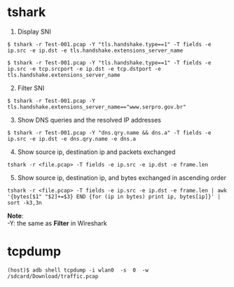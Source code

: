 # tshark
1. Display SNI

```
$ tshark -r Test-001.pcap -Y "tls.handshake.type==1" -T fields -e ip.src -e ip.dst -e tls.handshake.extensions_server_name
```

```
$ tshark -r Test-001.pcap -Y "tls.handshake.type==1" -T fields -e ip.src -e tcp.srcport -e ip.dst -e tcp.dstport -e tls.handshake.extensions_server_name
```

2. Filter SNI
```
$ tshark -r Test-001.pcap -Y tls.handshake.extensions_server_name=="www.serpro.gov.br"
```

3. Show DNS queries and the resolved IP addresses
```
$ tshark -r Test-001.pcap -Y "dns.qry.name && dns.a" -T fields -e ip.src -e ip.dst -e dns.qry.name -e dns.a
```


4. Show source ip, destination ip and packets exchanged
```
tshark -r <file.pcap> -T fields -e ip.src -e ip.dst -e frame.len
```

5. Show source ip, destination ip, and bytes exchanged in ascending order

```
tshark -r <file.pcap> -T fields -e ip.src -e ip.dst -e frame.len | awk '{bytes[$1" "$2]+=$3} END {for (ip in bytes) print ip, bytes[ip]}' | sort -k3,3n
```

**Note**:   \
-Y: the same as **Filter** in Wireshark

# tcpdump
```
(host)$ adb shell tcpdump -i wlan0  -s  0  -w  /sdcard/Download/traffic.pcap
```
